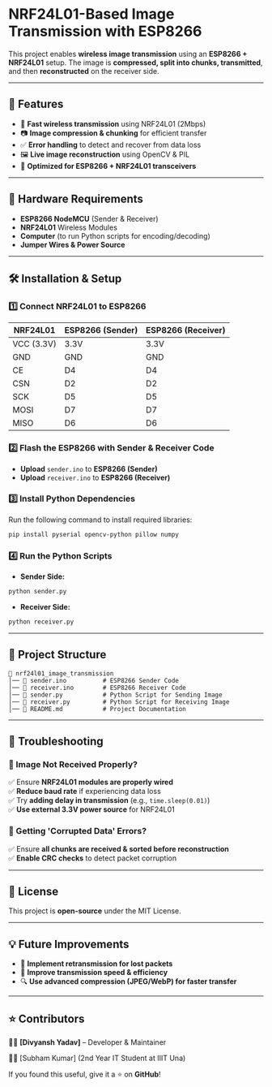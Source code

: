 # NRF24L01-Based Image Transmission with ESP8266

This project enables **wireless image transmission** using an **ESP8266 + NRF24L01** setup. The image is **compressed, split into chunks, transmitted**, and then **reconstructed** on the receiver side.

---

## 📌 Features

- 📡 **Fast wireless transmission** using NRF24L01 (2Mbps)
- 📷 **Image compression & chunking** for efficient transfer
- ✅ **Error handling** to detect and recover from data loss
- 🖼️ **Live image reconstruction** using OpenCV & PIL
- 🚀 **Optimized for ESP8266 + NRF24L01 transceivers**

---

## 🔧 Hardware Requirements

- **ESP8266 NodeMCU** (Sender & Receiver)
- **NRF24L01** Wireless Modules
- **Computer** (to run Python scripts for encoding/decoding)
- **Jumper Wires & Power Source**

---

## 🛠️ Installation & Setup

### **1️⃣ Connect NRF24L01 to ESP8266**

| NRF24L01   | ESP8266 (Sender) | ESP8266 (Receiver) |
| ---------- | ---------------- | ------------------ |
| VCC (3.3V) | 3.3V             | 3.3V               |
| GND        | GND              | GND                |
| CE         | D4               | D4                 |
| CSN        | D2               | D2                 |
| SCK        | D5               | D5                 |
| MOSI       | D7               | D7                 |
| MISO       | D6               | D6                 |

### **2️⃣ Flash the ESP8266 with Sender & Receiver Code**

- **Upload** `sender.ino` to **ESP8266 (Sender)**
- **Upload** `receiver.ino` to **ESP8266 (Receiver)**

### **3️⃣ Install Python Dependencies**

Run the following command to install required libraries:

```bash
pip install pyserial opencv-python pillow numpy
```

### **4️⃣ Run the Python Scripts**

- **Sender Side:**

```bash
python sender.py
```

- **Receiver Side:**

```bash
python receiver.py
```

---

## 📜 Project Structure

```
📂 nrf24l01_image_transmission
│── 📜 sender.ino          # ESP8266 Sender Code
│── 📜 receiver.ino        # ESP8266 Receiver Code
│── 📜 sender.py           # Python Script for Sending Image
│── 📜 receiver.py         # Python Script for Receiving Image
│── 📜 README.md           # Project Documentation
```

---

## 📢 Troubleshooting

### **🔹 Image Not Received Properly?**

✅ Ensure **NRF24L01 modules are properly wired**\
✅ **Reduce baud rate** if experiencing data loss\
✅ Try **adding delay in transmission** (e.g., `time.sleep(0.01)`)\
✅ **Use external 3.3V power source** for NRF24L01

### **🔹 Getting 'Corrupted Data' Errors?**

✅ Ensure **all chunks are received & sorted before reconstruction**\
✅ **Enable CRC checks** to detect packet corruption

---

## 📜 License

This project is **open-source** under the MIT License.

---

## 💡 Future Improvements

- 🔄 **Implement retransmission for lost packets**
- 📡 **Improve transmission speed & efficiency**
- 🔍 **Use advanced compression (JPEG/WebP) for faster transfer**

---

## ⭐ Contributors

👨‍💻 **[Divyansh Yadav]** – Developer & Maintainer

👨‍💻 [Subham Kumar] (2nd Year IT Student at IIIT Una)

If you found this useful, give it a ⭐ on **GitHub**!

